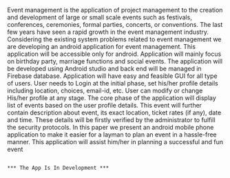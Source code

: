  Event management is the application of project management to the creation and development
 of large or small scale events such as festivals, conferences, ceremonies, formal parties,
 concerts, or conventions. The last few years have seen a rapid growth in the event
 management industry. Considering the existing system problems related to event management
 we are developing an android application for event management. This application will be
 accessible only for android. Application will mainly focus on birthday party, marriage
 functions and social events. The application will be developed using Android studio and back
 end will be managed in Firebase database. Application will have easy and feasible GUI for all
 type of users. User needs to Login at the initial phase, set his/her profile details including
 location, choices, email-id, etc. User can modify or change His/her profile at any stage. The
 core phase of the application will display list of events based on the user profile details. This
 event will further contain description about event, its exact location, ticket rates (if any), date
 and time. These details will be firstly verified by the administrator to fulfill the security
 protocols. In this paper we present an android mobile phone application to make it easier for a
 layman to plan an event in a hassle-free manner. This application will assist him/her in
 planning a successful and fun event

                                                                                                  *** The App Is In Development ***
